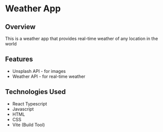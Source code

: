 # Weather App

## Overview
This is a weather app that provides real-time weather of any location in the world

## Features
* Unsplash API - for images
* Weather API - for real-time weather

## Technologies Used
* React Typescript
* Javascript
* HTML
* CSS
* Vite (Build Tool)
